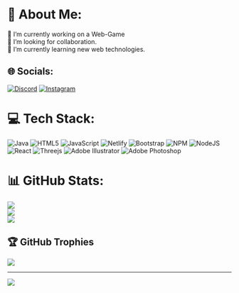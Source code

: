 # 💫 About Me:
🔭 I’m currently working on a Web-Game<br>👯 I’m looking for collaboration.<br>🌱 I’m currently learning new web technologies.


## 🌐 Socials:
[![Discord](https://img.shields.io/badge/Discord-%237289DA.svg?logo=discord&logoColor=white)](https://discord.gg/https://discord.gg/g4DPj8NnFr) [![Instagram](https://img.shields.io/badge/Instagram-%23E4405F.svg?logo=Instagram&logoColor=white)](https://instagram.com/just.enver) 

# 💻 Tech Stack:
![Java](https://img.shields.io/badge/java-%23ED8B00.svg?style=flat&logo=java&logoColor=white) ![HTML5](https://img.shields.io/badge/html5-%23E34F26.svg?style=flat&logo=html5&logoColor=white) ![JavaScript](https://img.shields.io/badge/javascript-%23323330.svg?style=flat&logo=javascript&logoColor=%23F7DF1E) ![Netlify](https://img.shields.io/badge/netlify-%23000000.svg?style=flat&logo=netlify&logoColor=#00C7B7) ![Bootstrap](https://img.shields.io/badge/bootstrap-%23563D7C.svg?style=flat&logo=bootstrap&logoColor=white) ![NPM](https://img.shields.io/badge/NPM-%23000000.svg?style=flat&logo=npm&logoColor=white) ![NodeJS](https://img.shields.io/badge/node.js-6DA55F?style=flat&logo=node.js&logoColor=white) ![React](https://img.shields.io/badge/react-%2320232a.svg?style=flat&logo=react&logoColor=%2361DAFB) ![Threejs](https://img.shields.io/badge/threejs-black?style=flat&logo=three.js&logoColor=white) ![Adobe Illustrator](https://img.shields.io/badge/adobeillustrator-%23FF9A00.svg?style=flat&logo=adobeillustrator&logoColor=white) ![Adobe Photoshop](https://img.shields.io/badge/adobephotoshop-%2331A8FF.svg?style=flat&logo=adobephotoshop&logoColor=white)
# 📊 GitHub Stats:
![](https://github-readme-stats.vercel.app/api?username=anwaar-dev&theme=dark&hide_border=true&include_all_commits=false&count_private=true)<br/>
![](https://github-readme-streak-stats.herokuapp.com/?user=anwaar-dev&theme=dark&hide_border=true)<br/>
![](https://github-readme-stats.vercel.app/api/top-langs/?username=anwaar-dev&theme=dark&hide_border=true&include_all_commits=false&count_private=true&layout=compact)

## 🏆 GitHub Trophies
![](https://github-profile-trophy.vercel.app/?username=anwaar-dev&theme=radical&no-frame=true&no-bg=true&margin-w=4)

---
[![](https://visitcount.itsvg.in/api?id=anwaar-dev&icon=0&color=6)](https://visitcount.itsvg.in)

<!-- Proudly created with GPRM ( https://gprm.itsvg.in ) -->
<!---
anwaar-dev/anwaar-dev is a ✨ special ✨ repository because its `README.md` (this file) appears on your GitHub profile.
You can click the Preview link to take a look at your changes.
--->
